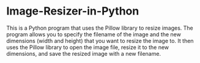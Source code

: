 # Image-Resizer-in-Python
This is a Python program that uses the Pillow library to resize images. The program allows you to specify the filename of the image and the new dimensions (width and height) that you want to resize the image to. It then uses the Pillow library to open the image file, resize it to the new dimensions, and save the resized image with a new filename.
